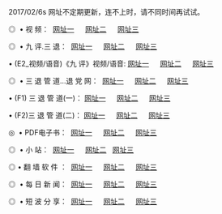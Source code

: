 2017/02/6s 网址不定期更新，连不上时，请不同时间再试试。
<p>◎   • 视 频： 
<a href="http://sco.scope.co.id/tv/" target="_blank">网址一</a> 　 
<a href="http://sco.scope.co.id/9018.html" target="_blank">网址二</a> 　 
<a href="http://sco.scope.co.id/9449.html" target="_blank">网址三</a></p>
<p>◎   • 九 评.三 退：  
<a href="http://sco.scope.co.id/tt/" target="_blank">网址一</a> 　 
<a href="http://sco.scope.co.id/v2/" target="_blank">网址二</a> 　 
<a href="http://sco.scope.co.id/t/" target="_blank">网址三</a> 　</p>
<p>  • (E2_视频/语音)《九 评》视频/语音: 
<a href="http://sco.scope.co.id/7738.html" target="_blank">网址一</a> 　 
<a href="http://sco.scope.co.id/7614.html" target="_blank">网址二</a> 　 
<a href="http://sco.scope.co.id/7633.html" target="_blank">网址三</a></p>
<p>◎   • 三 退 管 道...退 党 网：  
<a href="http://sco.scope.co.id/go/8/" target="_blank">网址一</a> 　 
<a href="http://sco.scope.co.id/go/8/" target="_blank">网址二</a> 　 
<a href="http://sco.scope.co.id/go/8/" target="_blank">网址三</a></p>
<p>  • (F1) 三 退 管 道(一)： 
<a href="http://sco.scope.co.id/dd/" target="_blank">网址一</a> 　 
<a href="http://sco.scope.co.id/dd/" target="_blank">网址二</a> 　 
<a href="http://sco.scope.co.id/dd/" target="_blank">网址三</a></p>
<p>  • (F2)三 退 管 道(二)： 
<a href="http://sco.scope.co.id/d/" target="_blank">网址一</a> 　 
<a href="http://sco.scope.co.id/d/" target="_blank">网址二</a> 　 
<a href="http://sco.scope.co.id/d/" target="_blank">网址三</a></p>
<p>◎   • PDF电子书：  
<a href="http://sco.scope.co.id/p/" target="_blank">网址一</a> 　 
<a href="http://sco.scope.co.id/p/" target="_blank">网址二</a> 　 
<a href="http://sco.scope.co.id/p/" target="_blank">网址三</a></p>
<p>◎ </span>  •  小 站：  
<a href="http://sco.scope.co.id/" target="_blank">网址一</a> 　 
<a href="http://sco.scope.co.id/" target="_blank">网址二</a>   
<a href="http://sco.scope.co.id/" target="_blank">网址三</a></p>
<p>◎  • 翻 墙 软 件 ：  
<a href="http://sco.scope.co.id/ff/" target="_blank">网址一</a> 　 
<a href="http://sco.scope.co.id/ff/" target="_blank">网址二</a> 　 
<a href="http://sco.scope.co.id/ff/" target="_blank">网址三</a></p>
<p>◎ </span>  • 每 日 新 闻：  
<a href="http://sco.scope.co.id/day/" target="_blank">网址一</a> 　 
<a href="http://sco.scope.co.id/day/" target="_blank">网址二</a> 　 
<a href="http://sco.scope.co.id/day/" target="_blank">网址三</a></p>
<p>◎ </span>  • 短 波 分 享：  
<a href="http://sco.scope.co.id/h/" target="_blank">网址一</a> 　 
<a href="http://sco.scope.co.id/h/" target="_blank">网址二</a> 　 
<a href="http://sco.scope.co.id/h/" target="_blank">网址三</a></p>
